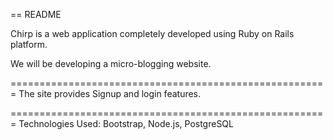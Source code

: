 == README

Chirp is a web application completely developed using Ruby on Rails platform.

We will be developing a micro-blogging website.

=======================================================
The site provides Signup and login features.

=======================================================
Technologies Used: Bootstrap, Node.js, PostgreSQL
